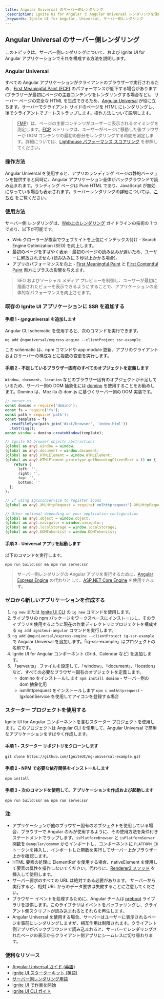 ```yaml
---
title: Angular Universal のサーバー側レンダリング
_description: Ignite UI for Angular で Angular Universal レンダリングを使用する方法。
_keywords: Ignite UI for Angular, Universal, サーバー側レンダリング
---
```


## Angular Universal のサーバー側レンダリング

このトピックは、サーバー側レンダリングについて、および Ignite UI for Angular アプリケーションでそれを構成する方法を説明します。 

### Angular Universal

すべての Angular アプリケーションがクライアントのブラウザーで実行されるため、[First Meaningful Paint (FCP)](https://web.dev/first-meaningful-paint) のパフォーマンスが低下する場合があります (ブラウザーが最初にページの主要コンテンツをレンダリングする場合など)。 サーバー ページの完全な HTML を生成できるため、[Angular Universal](https://angular.io/guide/universal) が役に立ちます。サーバーでクライアント サイドのページを HTML にレンダリングし、後でクライアントでブートストラップします。操作方法について説明します。

> [FMP](https://web.dev/first-meaningful-paint)）は、ページの主要コンテンツがユーザーに表示されるタイミングを測定します。[FCP](https://web.dev/first-contentful-paint) メトリックは、ユーザーがページに移動した後ブラウザーが DOM コンテンツの最初の部分をレンダリングする時間を測定します。詳細については、[Lighthouse パフォーマンス スコアリング](https://web.dev/performance-scoring) を参照してください。



### 操作方法

Angular Universal を使用すると、アプリのランディング ページの静的バージョンを提供すると同時に、Angular アプリケーション全体がバックグラウンドで読み込まれます。ランディング ページは Pure HTML であり、JavaScript が無効になっている場合も表示されます。サーバーレンダリングの詳細については、[こちら](https://developers.google.com/web/updates/2019/02/rendering-on-the-web) をご覧ください。

### 使用方法

サーバー側 レンダリングは、[Web上のレンダリング](https://developers.google.com/web/updates/2019/02/rendering-on-the-web) ガイドラインの技術の 1 つであり、以下が可能です。
- Web クローラーが検索でウェブサイトを上位にインデックス付け - Search Engine Optimization (SEO) を向上します。
- 最初のページをすばやく表示 - 最初のページの読み込みが遅いため、ユーザーに解放されません (読み込みに 3 秒以上かかる場合)。
- アプリのパフォーマンスを向上 - [First Meaningful Paint](https://web.dev/first-meaningful-paint) と [First Contentful Paint](https://web.dev/first-contentful-paint) 両方にプラスの影響を与えます。 

> SEO およびソーシャル メディア プレビューを制御し、ユーザーが最初に描画されたビューを表示できるようにすることで、アプリケーションの全体的なパフォーマンスを向上させます。

### 既存の Ignite UI アプリケーションに SSR を追加する

#### 手順 1 - @nguniversal を追加します 
Angular CLI schematic を使用すると、次のコマンドを実行できます。

```
ng add @nguniversal/express-engine --clientProject ssr-example
```

この schematic は、npm コマンドや app.module 更新、アプリのクライアントおよびサーバーの構成などに複数の変更を実行します。

#### 手順 2 - 不足しているブラウザー固有のすべてのオブジェクトを定義します
`Window`、`document`、`location` などのブラウザー固有のオブジェクトが不足しているため、サーバー側の DOM 抽象化には [domino](https://github.com/fgnass/domino#server-side-dom-implementation-based-on-mozillas-domjs) を使用することをお勧めします。Domino は、Mozilla の dom.js に基づくサーバー側の DOM 実装です。

```typescript
// server.ts
const domino = require('domino');
const fs = require('fs');
const path = require('path');
const template = fs
  .readFileSync(path.join('dist/browser', 'index.html'))
  .toString();
const window = domino.createWindow(template);

// Ignite UI browser objects abstractions
(global as any).window = window;
(global as any).document = window.document;
(global as any).HTMLElement = window.HTMLElement;
(global as any).HTMLElement.prototype.getBoundingClientRect = () => {
    return {
      left: '',
      right: '',
      top: '',
      bottom: ''
  };
};

// If using IgxIconService to register icons
(global as any).XMLHttpRequest = require('xmlhttprequest').XMLHttpRequest;

// Other optional depending on your application configuration
(global as any).object = window.object;
(global as any).navigator = window.navigator;
(global as any).localStorage = window.localStorage;
(global as any).DOMTokenList = window.DOMTokenList;
```

#### 手順 3 - Universal アプリを起動します
以下のコマンドを実行します。

```
npm run build:ssr && npm run serve:ssr
```

> サーバー側レンダリングの Angular アプリを実行するために、[Angular Express Engine](https://github.com/angular/universal/blob/master/modules/express-engine/README.md) の代わりとして、[ASP.NET Core Engine](https://github.com/angular/universal/tree/master/modules/aspnetcore-engine) を使用できます。

### ゼロから新しいアプリケーションを作成する 

1. `ng new` または [Ignite UI CLI](../cli-overview.md) の `ig new` コマンドを使用します。
2. ライブラリの npm パッケージをワークスペースにインストールし、そのライブラリを使用するように現在の作業ディレクトリにプロジェクトを構成する `ng add igniteui-angular` コマンドを実行します。
4. `ng add @nguniversal/express-engine --clientProject ig-ssr-example` で Angular Universal を追加します。「ig-ssr-example」はプロジェクトの名前です。
3. Ignite UI for Angular コンポーネント (Grid、Calendar など) を追加します。
4. 「server.ts」 ファイルを設定して、「window」、「document」、「location」 など、すべての必要なブラウザー固有のオブジェクトを定義します。
	- domino をインストールします `npm install domino` - サーバー側の dom 抽象化用
	- ixmlhttprequest をインストールします `npm i xmlhttprequest` - IgxIconService を使用してアイコンを登録する場合

### スターター プロジェクトを使用する

Ignite UI for Angular コンポーネントを含むスターター プロジェクトを使用します。このプロジェクトは Angular CLI を使用して、Angular Universal で簡単なアプリケーションをすばやく作成します。

#### 手順 1 - スターター リポジトリをクローンします

```
git clone https://github.com/IgniteUI/ng-universal-example.git
```

#### 手順 2 - NPM で必要な依存関係をインストールします

```
npm install
```

#### 手順 3 - 次のコマンドを使用して、アプリケーションを作成および起動します

```
npm run build:ssr && npm run serve:ssr
```

### 注:

- アプリケーションが他のブラウザー固有のオブジェクトを使用している場合、ブラウザーで Angular のみが使用するように、その使用方法を条件付きステートメントでラップします。`isPlatformBrowser` と `isPlatformServer` 関数を `@angular/common` からインポートし、コンポーネントに `PLATFORM_ID` トークンを挿入し、インポートした関数を実行してサーバー上かブラウザー上かを確認します。 
- HTML 要素の処理に ElementRef を使用する場合、nativeElement を使用して要素の属性を操作しないでください。代わりに、[Renderer2 メソッド](https://alligator.io/angular/using-renderer2) を挿入して使用します。
- サーバー要求のすべての URL は絶対である必要があります。 サーバーから実行すると、相対 URL からのデータ要求は失敗することに注意してください。
- ブラウザー イベントを処理するために、Angular チームは [preboot](https://github.com/angular/preboot) ライブラリを提供します。このライブラリはイベントをバッファリングし、クライアント側スクリプトが読み込まれるとそれらを再生します。
- Angular Universal を使用する場合、サーバーはユーザーに表示されるページを事前にレンダリングしますが、相互作用は制限されます。クライアント側アプリがバックグラウンドで読み込まれると、サーバーでレンダリングされたページの表示からクライアント側アプリにシームレスに切り替わります。

### 便利なリソース

<div class="divider--half"></div>

* [Angular Universal ガイド (英語)](https://angular.io/guide/universal)
* [Ignite UI スターターキット (英語)](https://github.com/IgniteUI/ng-universal-example)
* [サーバー側レンダリング用語](https://developers.google.com/web/updates/2019/02/rendering-on-the-web)
* [Ignite UI で作業を開始](../getting_started.md)
* [Ignite UI CLI ガイド](../cli/step-by-step-guide.md)